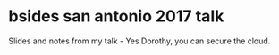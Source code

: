 # bsides san antonio 2017 talk
Slides and notes from my talk - Yes Dorothy, you can secure the cloud.
